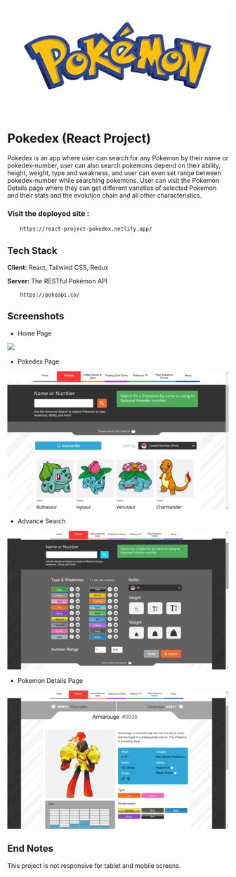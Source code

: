 ![pokedex](/public/githubReadme/pokeLogo.png)

# Pokedex (React Project)

Pokedex is an app where user can search for any Pokemon by their name or pokedex-number, user can also search pokemons depend on their ability, height, weight, type and weakness, and user can even set range between pokedex-number while searching pokemons. User can visit the Pokemon Details page where they can get different varieties of selected Pokemon and their stats and the evolution chain and all other characteristics.

### Visit the deployed site :

```
    https://react-project-pokedex.netlify.app/
```

## Tech Stack

**Client:** React, Tailwind CSS, Redux

**Server:** The RESTful Pokémon API

```
    https://pokeapi.co/

```

## Screenshots

- Home Page

![](/public/githubReadme/homePage.png)

- Pokedex Page

![](/public/githubReadme/pokedexPage.png)

- Advance Search

![](/public/githubReadme/advanceSearch.png)

- Pokemon Details Page

![](/public/githubReadme/pokemonDetails.png)

## End Notes

This project is not responsive for tablet and mobile screens.
```
